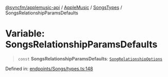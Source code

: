 [@syncfm/applemusic-api](../../../../../../globals.md) / [AppleMusic](../../../index.md) / [SongsTypes](../index.md) / SongsRelationshipParamsDefaults

# Variable: SongsRelationshipParamsDefaults

> `const` **SongsRelationshipParamsDefaults**: [`SongRelationshipOptions`](../interfaces/SongRelationshipOptions.md)

Defined in: [endpoints/Songs/types.ts:148](https://github.com/sync-fm/applemusic-api/blob/9471caba6a6b5bc92263ffc6e5d9c04672ec1f7f/src/endpoints/Songs/types.ts#L148)
